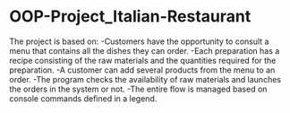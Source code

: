 # OOP-Project_Italian-Restaurant

The project is based on:
-Customers have the opportunity to consult a menu that contains all the dishes they can order. 
-Each preparation has a recipe consisting of the raw materials and the quantities required for the preparation. 
-A customer can add several products from the menu to an order. 
-The program checks the availability of raw materials and launches the orders in the system or not. 
-The entire flow is managed based on console commands defined in a legend.
